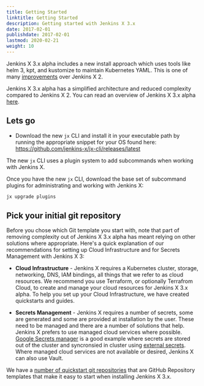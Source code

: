 ```yaml
---
title: Getting Started 
linktitle: Getting Started
description: Getting started with Jenkins X 3.x
date: 2017-02-01
publishdate: 2017-02-01
lastmod: 2020-02-21
weight: 10
---
```


Jenkins X 3.x alpha includes a new install approach which uses tools like helm 3, kpt, and kustomize to maintain Kubernetes YAML. This is one of many [improvements](/docs/v3/about/benefits/) over Jenkins X 2.

Jenkins X 3.x alpha has a simplified architecture and reduced complexity compared to Jenkins X 2. You can read an overview of Jenkins X 3.x alpha [here](/docs/v3/about/overview/).

## Lets go

- Download the new `jx` CLI and install it in your executable path by running the appropriate snippet for your OS found here: https://github.com/jenkins-x/jx-cli/releases/latest

The new `jx` CLI uses a plugin system to add subcommands when working with Jenkins X.

Once you have the new `jx` CLI, download the base set of subcommand plugins for administrating and working with Jenkins X:

```bash
jx upgrade plugins
```

## Pick your initial git repository

Before you chose which Git template you start with, note that part of removing complexity out of Jenkins X 3.x alpha has meant relying on other solutions where appropriate. Here's a quick explanation of our recommendations for setting up Cloud Infrastructure and for Secrets Management with Jenkins X 3:

-  __Cloud Infrastructure__ - Jenkins X requires a Kubernetes cluster, storage, networking, DNS, IAM bindings, all things that we refer to as cloud resources. We recommend you use Terraform, or optionally Terrafrom Cloud, to create and manage your cloud resources for Jenkins X 3.x alpha. To help you set up your Cloud Infrastructure, we have created quickstarts and guides.

- __Secrets Management__ - Jenkins X requires a number of secrets, some are generated and some are provided at installation by the user. These need to be managed and there are a number of solutions that help.  Jenkins X prefers to use managed cloud services where possible. [Google Secrets manager](https://cloud.google.com/secret-manager) is a good example where secrets are stored out of the cluster and syncronsied in cluster using [external secrets](https://github.com/godaddy/kubernetes-external-secrets). Where managed cloud services are not available or desired, Jenkins X can also use Vault.

We have a [number of quickstart git repositories](https://github.com/jx3-gitops-repositories) that are GitHub Repository templates that make it easy to start when installing Jenkins X 3.x.
